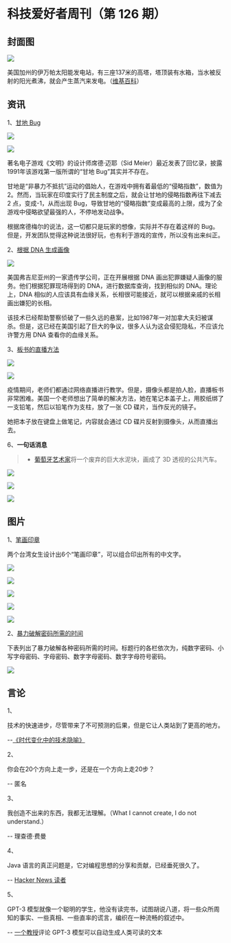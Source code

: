 # 科技爱好者周刊（第 126 期）

## 封面图

![](https://www.wangbase.com/blogimg/asset/202009/bg2020091402.jpg)

美国加州的伊万帕太阳能发电站，有三座137米的高塔，塔顶装有水箱，当水被反射的阳光煮沸，就会产生蒸汽来发电。（[维基百科](https://zh.wikipedia.org/wiki/%E4%BC%8A%E4%B8%87%E5%B8%95%E5%A4%AA%E9%98%B3%E8%83%BD%E5%8F%91%E7%94%B5%E8%AE%BE%E6%96%BD)）

## 资讯

1、[甘地 Bug](https://game.udn.com/game/story/10453/4850104)

![](https://www.wangbase.com/blogimg/asset/202009/bg2020091304.jpg)

![](https://www.wangbase.com/blogimg/asset/202009/bg2020091305.jpg)

著名电子游戏《文明》的设计师席德·迈耶（Sid Meier）最近发表了回忆录，披露1991年该游戏第一版所谓的“甘地 Bug”其实并不存在。

甘地是“非暴力不抵抗”运动的倡始人，在游戏中拥有着最低的“侵略指数”，数值为2。然而，当玩家在印度实行了民主制度之后，就会让甘地的侵略指数再往下减去2 点，变成-1，从而出现 Bug，导致甘地的“侵略指数”变成最高的上限，成为了全游戏中侵略欲望最强的人，不停地发动战争。

根据席德梅尔的说法，这一切都只是玩家的想像，实际并不存在着这样的 Bug。但是，开发团队觉得这种说法很好玩，也有利于游戏的宣传，所以没有出来纠正。

2、[根据 DNA 生成画像](https://www.nature.com/articles/d41586-020-02545-5)

![](https://www.wangbase.com/blogimg/asset/202009/bg2020091324.jpg)

美国弗吉尼亚州的一家遗传学公司，正在开展根据 DNA 画出犯罪嫌疑人画像的服务。他们根据犯罪现场得到的 DNA，进行数据库查询，找到相似的 DNA。理论上，DNA 相似的人应该具有血缘关系，长相很可能接近，就可以根据亲戚的长相画出嫌犯的长相。

该技术已经帮助警察侦破了一些久远的悬案，比如1987年一对加拿大夫妇被谋杀。但是，这已经在美国引起了巨大的争议，很多人认为这会侵犯隐私，不应该允许警方用 DNA 查看你的血缘关系。

3、[板书的直播方法](https://mothership.sg/2020/09/cd-zoom-hack-camera-teacher/)

![](https://www.wangbase.com/blogimg/asset/202009/bg2020091405.jpg)

![](https://www.wangbase.com/blogimg/asset/202009/bg2020091406.jpg)

疫情期间，老师们都通过网络直播进行教学。但是，摄像头都是拍人脸，直播板书非常困难。美国一个老师想出了简单的解决方法，她在笔记本盖子上，用胶纸绑了一支铅笔，然后以铅笔作为支柱，放了一张 CD 碟片，当作反光的镜子。

她把本子放在键盘上做笔记，内容就会通过 CD 碟片反射到摄像头，从而直播出去。

6、**一句话消息**

> - [葡萄牙艺术家](http://how01.itislooker.com/post05057291116508?fbclid=IwAR07bhEIw01QVAD72kFQ4JB8_uGQRe6QXaAGUhMDN_KIyvIR26TtUZjFHnY)将一个废弃的巨大水泥块，画成了 3D 透视的公共汽车。

![](https://www.wangbase.com/blogimg/asset/202009/bg2020091309.jpg)

![](https://www.wangbase.com/blogimg/asset/202009/bg2020091310.jpg)

![](https://www.wangbase.com/blogimg/asset/202009/bg2020091311.jpg)

## 图片

1、[笔画印章](https://buzzorange.com/2017/09/18/traditional-chinese-characters-stamps/?fbclid=IwAR07bhEIw01QVAD72kFQ4JB8_uGQRe6QXaAGUhMDN_KIyvIR26TtUZjFHnY)

两个台湾女生设计出6个“笔画印章”，可以组合印出所有的中文字。

![](https://www.wangbase.com/blogimg/asset/202009/bg2020091312.jpg)

![](https://www.wangbase.com/blogimg/asset/202009/bg2020091313.jpg)

![](https://www.wangbase.com/blogimg/asset/202009/bg2020091314.jpg)

![](https://www.wangbase.com/blogimg/asset/202009/bg2020091315.jpg)

![](https://www.wangbase.com/blogimg/asset/202009/bg2020091316.jpg)

2、[暴力破解密码所需的时间](https://digg.com/2020/password-difficulty-hacking)

下表列出了暴力破解各种密码所需的时间。标题行的各栏依次为，纯数字密码、小写字母密码、字母密码、数字字母密码、数字字母符号密码。

![](https://www.wangbase.com/blogimg/asset/202009/bg2020091322.jpg)


## 言论

1、

技术的快速进步，尽管带来了不可预测的后果，但是它让人类站到了更高的地方。

--[《时代变化中的技术隐喻》](https://hawaiigentech.com/post/commentary/frogs-wont-let-themselves-be-cooked/)

2、

你会在20个方向上走一步，还是在一个方向上走20步？

-- 匿名

3、

我创造不出来的东西，我都无法理解。（What I cannot create, I do not understand.）

-- 理查德·费曼

4、

Java 语言的真正问题是，它对编程思想的分享和贡献，已经垂死很久了。

-- [Hacker News 读者](https://news.ycombinator.com/item?id=24463488)

5、

GPT-3 模型就像一个聪明的学生，他没有读完书，试图胡说八道，将一些众所周知的事实、一些真相、一些直率的谎言，编织在一种流畅的叙述中。

-- [一个教授](https://syncedreview.com/2020/09伊万帕/09/new-multitask-benchmark-suggests-even-the-best-language-models-dont-have-a-clue-what-theyre-doing/)评论 GPT-3 模型可以自动生成人类可读的文本
